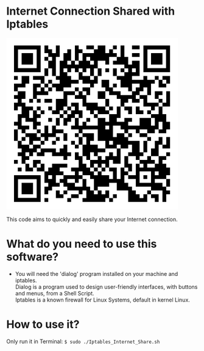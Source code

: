 # Internet Connection Shared with Iptables
![all text](https://github.com/dioxfile/Network-Scripts/raw/master/Iptables_Share_Internet/inter_share.png)

This code aims to quickly and easily share your Internet connection.

# What do you need to use this software?
- You will need the 'dialog' program installed on your machine and iptables.<br/>
Dialog is a program used to design user-friendly interfaces, with buttons and menus, from a Shell Script.<br/>
Iptables is a known firewall for Linux Systems, default in kernel Linux.<br/>

# How to use it?
Only run it in Terminal: 
`$ sudo ./Iptables_Internet_Share.sh`<br/>

